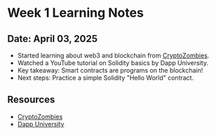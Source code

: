 # Week 1 Learning Notes

## Date: April 03, 2025
- Started learning about web3 and blockchain from [CryptoZombies](https://cryptozombies.io).
- Watched a YouTube tutorial on Solidity basics by Dapp University.
- Key takeaway: Smart contracts are programs on the blockchain!
- Next steps: Practice a simple Solidity "Hello World" contract.

## Resources
- [CryptoZombies](https://cryptozombies.io)
- [Dapp University](https://www.youtube.com/c/DappUniversity)
